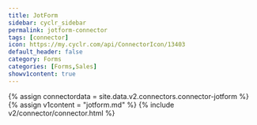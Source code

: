 ```yaml
---
title: JotForm
sidebar: cyclr_sidebar
permalink: jotform-connector
tags: [connector]
icon: https://my.cyclr.com/api/ConnectorIcon/13403
default_header: false
category: Forms
categories: [Forms,Sales]
showv1content: true
---
```

{% assign connectordata = site.data.v2.connectors.connector-jotform %}
{% assign v1content = "jotform.md" %}
{% include v2/connector/connector.html %}	